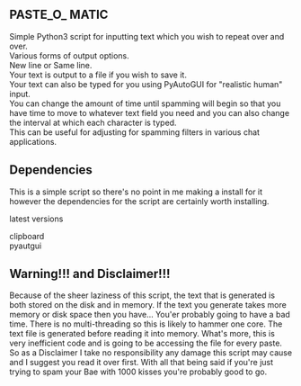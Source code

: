 ## PASTE_O_ MATIC

Simple Python3 script for inputting text which you wish to repeat over and over.  
Various forms of output options.  
New line or Same line.  
Your text is output to a file if you wish to save it.  
Your text can also be typed for you using PyAutoGUI for "realistic human" input.   
You can change the amount of time until spamming will begin so that you have time to move 
to whatever text field you need and you can also change the interval at which each character is typed.  
This can be useful for adjusting for spamming filters in various chat applications.  

## Dependencies  

This is a simple script so there's no point in me making a install for it however the dependencies for the script are certainly worth installing.  

latest versions  

clipboard  
pyautgui  


## Warning!!! and Disclaimer!!!
Because of the sheer laziness of this script, the text that is generated is both stored on the disk and in memory.
If the text you generate takes more memory or disk space then you have... You'er probably going to have a bad time. 
There is no multi-threading so this is likely to hammer one core. 
The text file is generated before reading it into memory. 
What's more, this is very inefficient code and is going to be accessing the file for every paste. 
So as a Disclaimer I take no responsibility any damage this script may cause and I suggest you read it over first.
With all that being said if you're just trying to spam your Bae with 1000 kisses you're probably good to go.
